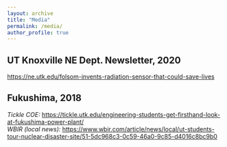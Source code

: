 ```yaml
---
layout: archive
title: "Media"
permalink: /media/
author_profile: true
---
```

## UT Knoxville NE Dept. Newsletter, 2020 ##
https://ne.utk.edu/folsom-invents-radiation-sensor-that-could-save-lives
<br>
## Fukushima, 2018  ##
*Tickle COE:* https://tickle.utk.edu/engineering-students-get-firsthand-look-at-fukushima-power-plant/<br>
*WBIR (local news):* https://www.wbir.com/article/news/local/ut-students-tour-nuclear-disaster-site/51-5dc968c3-0c59-46a0-9c85-d4016c8bc9b0<br>
